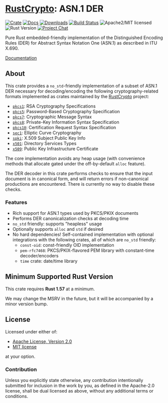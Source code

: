 # [RustCrypto]: ASN.1 DER

[![Crate][crate-image]][crate-link]
[![Docs][docs-image]][docs-link]
[![Downloads][downloads-image]][crate-link]
[![Build Status][build-image]][build-link]
![Apache2/MIT licensed][license-image]
![Rust Version][rustc-image]
[![Project Chat][chat-image]][chat-link]

Pure Rust embedded-friendly implementation of the Distinguished Encoding Rules (DER)
for Abstract Syntax Notation One (ASN.1) as described in ITU X.690.

[Documentation][docs-link]

## About

This crate provides a `no_std`-friendly implementation of a subset of ASN.1 DER
necessary for decoding/encoding the following cryptography-related formats
implemented as crates maintained by the [RustCrypto] project:

- [`pkcs1`]: RSA Cryptography Specifications
- [`pkcs5`]: Password-Based Cryptography Specification
- [`pkcs7`]: Cryptographic Message Syntax
- [`pkcs8`]: Private-Key Information Syntax Specification
- [`pkcs10`]: Certification Request Syntax Specification
- [`sec1`]: Elliptic Curve Cryptography
- [`spki`]: X.509 Subject Public Key Info
- [`x501`]: Directory Services Types
- [`x509`]: Public Key Infrastructure Certificate

The core implementation avoids any heap usage (with convenience methods
that allocate gated under the off-by-default `alloc` feature).

The DER decoder in this crate performs checks to ensure that the input document
is in canonical form, and will return errors if non-canonical productions are
encountered. There is currently no way to disable these checks.

### Features

- Rich support for ASN.1 types used by PKCS/PKIX documents
- Performs DER canonicalization checks at decoding time
- `no_std` friendly: supports "heapless" usage
- Optionally supports `alloc` and `std` if desired
- No hard dependencies! Self-contained implementation with optional
  integrations with the following crates, all of which are `no_std` friendly:
  - `const-oid`: const-friendly OID implementation
  - `pem-rfc7468`: PKCS/PKIX-flavored PEM library with constant-time decoder/encoders
  - `time` crate: date/time library

## Minimum Supported Rust Version

This crate requires **Rust 1.57** at a minimum.

We may change the MSRV in the future, but it will be accompanied by a minor
version bump.

## License

Licensed under either of:

 * [Apache License, Version 2.0](http://www.apache.org/licenses/LICENSE-2.0)
 * [MIT license](http://opensource.org/licenses/MIT)

at your option.

### Contribution

Unless you explicitly state otherwise, any contribution intentionally submitted
for inclusion in the work by you, as defined in the Apache-2.0 license, shall be
dual licensed as above, without any additional terms or conditions.

[//]: # (badges)

[crate-image]: https://img.shields.io/crates/v/der.svg
[crate-link]: https://crates.io/crates/der
[docs-image]: https://docs.rs/der/badge.svg
[docs-link]: https://docs.rs/der/
[downloads-image]: https://img.shields.io/crates/d/der.svg
[build-image]: https://github.com/RustCrypto/formats/actions/workflows/der.yml/badge.svg
[build-link]: https://github.com/RustCrypto/formats/actions/workflows/der.yml
[license-image]: https://img.shields.io/badge/license-Apache2.0/MIT-blue.svg
[rustc-image]: https://img.shields.io/badge/rustc-1.57+-blue.svg
[chat-image]: https://img.shields.io/badge/zulip-join_chat-blue.svg
[chat-link]: https://rustcrypto.zulipchat.com/#narrow/stream/300570-formats

[//]: # (links)

[RustCrypto]: https://github.com/rustcrypto
[`pkcs1`]: https://github.com/RustCrypto/formats/tree/master/pkcs1
[`pkcs5`]: https://github.com/RustCrypto/formats/tree/master/pkcs5
[`pkcs7`]: https://github.com/RustCrypto/formats/tree/master/pkcs7
[`pkcs8`]: https://github.com/RustCrypto/formats/tree/master/pkcs8
[`pkcs10`]: https://github.com/RustCrypto/formats/tree/master/pkcs10
[`sec1`]: https://github.com/RustCrypto/formats/tree/master/sec1
[`spki`]: https://github.com/RustCrypto/formats/tree/master/spki
[`x501`]: https://github.com/RustCrypto/formats/tree/master/x501
[`x509`]: https://github.com/RustCrypto/formats/tree/master/x509
